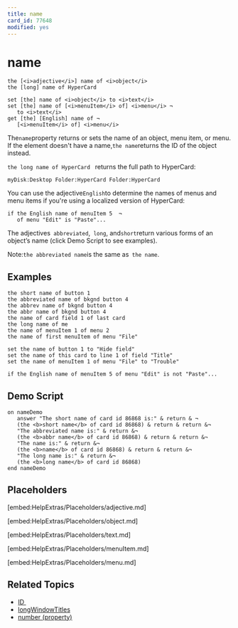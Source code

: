 ```yaml
---
title: name
card_id: 77648
modified: yes
---
```


# name

```
the [<i>adjective</i>] name of <i>object</i>
the [long] name of HyperCard

set [the] name of <i>object</i> to <i>text</i>
set [the] name of [<i>menuItem</i> of] <i>menu</i> ¬
   to <i>text</i>
get [the] [English] name of ¬
   [<i>menuItem</i> of] <i>menu</i>
```


The` name `property returns or sets the name of an object, menu item, or menu.  If the element doesn't have a name,` the name `returns the ID of the object instead.

`the long name of HyperCard ` returns the full path to HyperCard:

`myDisk:Desktop Folder:HyperCard Folder:HyperCard`

You can use the adjective` English `to determine the names of menus and menu items if you're using a localized version of HyperCard:

```
if the English name of menuItem 5  ¬
   of menu "Edit" is "Paste"...
```


The adjectives` abbreviated`,` long`, and` short `return various forms of an object’s name (click Demo Script to see examples).

Note:` the abbreviated name `is the same as` the name`.

## Examples

```
the short name of button 1
the abbreviated name of bkgnd button 4
the abbrev name of bkgnd button 4
the abbr name of bkgnd button 4
the name of card field 1 of last card
the long name of me
the name of menuItem 1 of menu 2
the name of first menuItem of menu "File"

set the name of button 1 to "Hide field"
set the name of this card to line 1 of field "Title"
set the name of menuItem 1 of menu "File" to "Trouble"

if the English name of menuItem 5 of menu "Edit" is not "Paste"...
```

## Demo Script

```
on nameDemo
   answer "The short name of card id 86868 is:" & return & ¬
   (the <b>short name</b> of card id 86868) & return & return &¬
   "The abbreviated name is:" & return &¬
   (the <b>abbr name</b> of card id 86868) & return & return &¬
   "The name is:" & return &¬
   (the <b>name</b> of card id 86868) & return & return &¬
   "The long name is:" & return &¬
   (the <b>long name</b> of card id 86868)
end nameDemo
```

## Placeholders

[embed:HelpExtras/Placeholders/adjective.md]

[embed:HelpExtras/Placeholders/object.md]

[embed:HelpExtras/Placeholders/text.md]

[embed:HelpExtras/Placeholders/menuItem.md]

[embed:HelpExtras/Placeholders/menu.md]

## Related Topics

* [ID ](/HyperTalkReference/properties/ID)
* [longWindowTitles](/HyperTalkReference/properties/longWindowTitles)
* [number (property)](/HyperTalkReference/properties/number-property)
